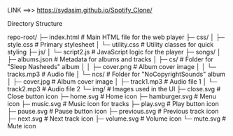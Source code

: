 LINK ==>>    https://sydasim.github.io/Spotify_Clone/


Directory Structure

repo-root/
├─ index.html               # Main HTML file for the web player
├─ css/
│   ├─ style.css            # Primary stylesheet
│   └─ utility.css          # Utility classes for quick styling
├─ js/
│   └─ script2.js           # JavaScript logic for the player
├─ songs/
│   ├─ albums.json          # Metadata for albums and tracks
│   ├─ cs/                  # Folder for "Sleep Nasheeds" album
│   │   ├─ cover.png        # Album cover image
│   │   └─ tracks.mp3       # Audio file
│   └─ ncs/                 # Folder for "NoCopyrightSounds" album
│       ├─ cover.jpg        # Album cover image
│       ├─ track1.mp3       # Audio file 1
│       └─ track2.mp3       # Audio file 2
└─ img/                     # Images used in the UI
    ├─ close.svg            # Close button icon
    ├─ home.svg             # Home icon
    ├─ hamburger.svg        # Menu icon
    ├─ music.svg            # Music icon for tracks
    ├─ play.svg             # Play button icon
    ├─ pause.svg            # Pause button icon
    ├─ previous.svg         # Previous track icon
    ├─ next.svg             # Next track icon
    ├─ volume.svg           # Volume icon
    └─ mute.svg             # Mute icon
